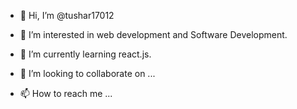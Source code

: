 - 👋 Hi, I’m @tushar17012
- 👀 I’m interested in web development and Software Development.

- 🌱 I’m currently learning react.js.
- 💞️ I’m looking to collaborate on ...
- 📫 How to reach me ...

<!---
tushar17012/tushar17012 is a ✨ special ✨ repository because its `README.md` (this file) appears on your GitHub profile.
You can click the Preview link to take a look at your changes.
--->
